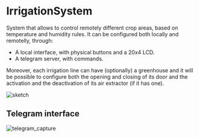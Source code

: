 # IrrigationSystem

System that allows to control remotely different crop areas, based on temperature and humidity rules. It can be configured both locally and remotelly, through:
- A local interface, with physical buttons and a 20x4 LCD.
- A telegram server, with commands.

Moreover, each irrigation line can have (optionally) a greenhouse and it will be possible to configure both the opening and closing of its door and the activation and the deactivation of its air extractor (if it has one).

![sketch](http://i.imgur.com/yCynQzX.png)


## Telegram interface
![telegram_capture](http://i.imgur.com/0IPXFRX.png)
